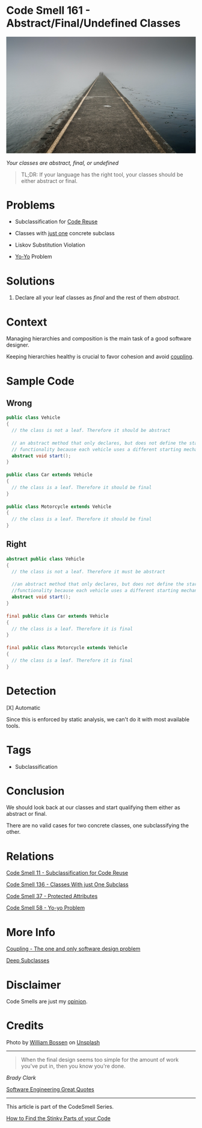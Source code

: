 # Code Smell 161 - Abstract/Final/Undefined Classes

![Code Smell 161 - Abstract/Final/Undefined Classes](Code%20Smell%20161%20-%20Abstract%20Final%20Undefined%20Classes.jpg)

*Your classes are abstract, final, or undefined*

> TL;DR: If your language has the right tool, your classes should be either abstract or final.

# Problems

- Subclassification for [Code Reuse](https://github.com/mcsee/Software-Design-Articles/tree/main/Articles/Code%20Smells/Code%20Smell%2011%20-%20Subclassification%20for%20Code%20Reuse/readme.md)

- Classes with [just one](https://github.com/mcsee/Software-Design-Articles/tree/main/Articles/Code%20Smells/Code%20Smell%20136%20-%20Classes%20With%20just%20One%20Subclass/readme.md) concrete subclass

- Liskov Substitution Violation

- [Yo-Yo](https://github.com/mcsee/Software-Design-Articles/tree/main/Articles/Code%20Smells/Code%20Smell%2058%20-%20Yo-yo%20Problem/readme.md) Problem

# Solutions

1. Declare all your leaf classes as *final* and the rest of them *abstract*.

# Context

Managing hierarchies and composition is the main task of a good software designer.

Keeping hierarchies healthy is crucial to favor cohesion and avoid [coupling](https://github.com/mcsee/Software-Design-Articles/tree/main/Articles/Theory/Coupling%20-%20The%20one%20and%20only%20software%20design%20problem/readme.md).

# Sample Code

## Wrong

[Gist Url]: # (https://gist.github.com/mcsee/580be250747d29d198fe4bbf9db41c8e)

```java
public class Vehicle
{
  // the class is not a leaf. Therefore it should be abstract
    
  // an abstract method that only declares, but does not define the start 
  // functionality because each vehicle uses a different starting mechanism
  abstract void start();
}

public class Car extends Vehicle
{
  // the class is a leaf. Therefore it should be final
}

public class Motorcycle extends Vehicle
{
  // the class is a leaf. Therefore it should be final
}
```

## Right

[Gist Url]: # (https://gist.github.com/mcsee/712df5f99ec232c4e4d2cdaf1bdf62c0)

```java
abstract public class Vehicle
{
  // the class is not a leaf. Therefore it must be abstract  
 
  //an abstract method that only declares, but does not define the start 
  //functionality because each vehicle uses a different starting mechanism
  abstract void start();
}

final public class Car extends Vehicle
{
  // the class is a leaf. Therefore it is final
}

final public class Motorcycle extends Vehicle
{
  // the class is a leaf. Therefore it is final
}
```

# Detection

[X] Automatic 

Since this is enforced by static analysis, we can't do it with most available tools.

# Tags

- Subclassification

# Conclusion

We should look back at our classes and start qualifying them either as abstract or final.

There are no valid cases for two concrete classes, one subclassifying the other.

# Relations

[Code Smell 11 - Subclassification for Code Reuse](https://github.com/mcsee/Software-Design-Articles/tree/main/Articles/Code%20Smells/Code%20Smell%2011%20-%20Subclassification%20for%20Code%20Reuse/readme.md)

[Code Smell 136 - Classes With just One Subclass](https://github.com/mcsee/Software-Design-Articles/tree/main/Articles/Code%20Smells/Code%20Smell%20136%20-%20Classes%20With%20just%20One%20Subclass/readme.md)

[Code Smell 37 - Protected Attributes](https://github.com/mcsee/Software-Design-Articles/tree/main/Articles/Code%20Smells/Code%20Smell%2037%20-%20Protected%20Attributes/readme.md)

[Code Smell 58 - Yo-yo Problem](https://github.com/mcsee/Software-Design-Articles/tree/main/Articles/Code%20Smells/Code%20Smell%2058%20-%20Yo-yo%20Problem/readme.md)

# More Info

[Coupling - The one and only software design problem](https://github.com/mcsee/Software-Design-Articles/tree/main/Articles/Theory/Coupling%20-%20The%20one%20and%20only%20software%20design%20problem/readme.md)

[Deep Subclasses](http://www.laputan.org/drc.html)

# Disclaimer

Code Smells are just my [opinion](https://github.com/mcsee/Software-Design-Articles/tree/main/Articles/Blogging/I%20Wrote%20More%20than%2090%20Articles%20on%202021%20Here%20is%20What%20I%20Learned/readme.md).

# Credits

Photo by [William Bossen](https://unsplash.com/@william_bossen) on [Unsplash](https://unsplash.com/s/photos/the-end)
  
* * *

> When the final design seems too simple for the amount of work you've put in, then you know you're done.

_Brady Clark_
 
[Software Engineering Great Quotes](https://github.com/mcsee/Software-Design-Articles/tree/main/Articles/Quotes/Software%20Engineering%20Great%20Quotes/readme.md)

* * *

This article is part of the CodeSmell Series.

[How to Find the Stinky Parts of your Code](https://github.com/mcsee/Software-Design-Articles/tree/main/Articles/Code%20Smells/How%20to%20Find%20the%20Stinky%20parts%20of%20your%20Code/readme.md)